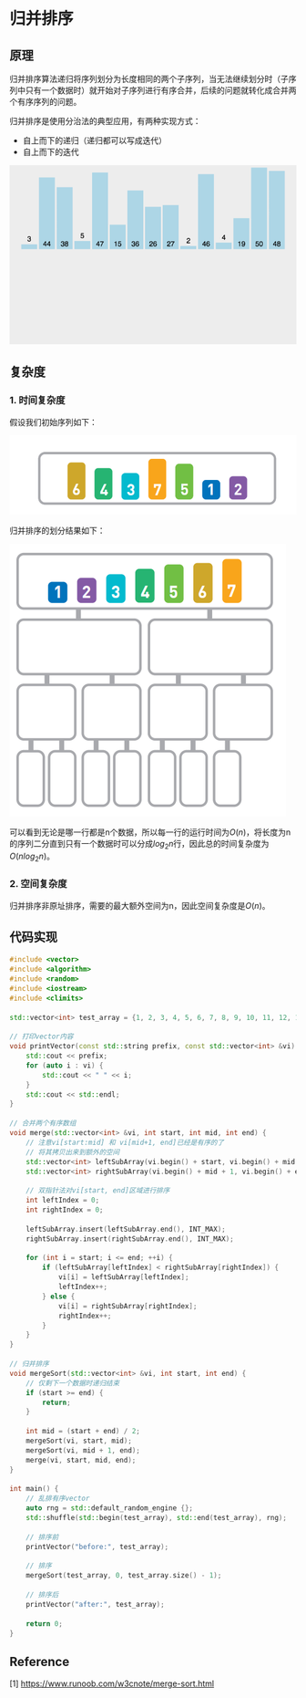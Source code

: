 # 归并排序

## 原理

归并排序算法递归将序列划分为长度相同的两个子序列，当无法继续划分时（子序列中只有一个数据时）就开始对子序列进行有序合并，后续的问题就转化成合并两个有序序列的问题。

归并排序是使用分治法的典型应用，有两种实现方式：

* 自上而下的递归（递归都可以写成迭代）
* 自上而下的迭代

![img](image/mergeSort.gif)

## 复杂度

### 1. 时间复杂度

假设我们初始序列如下：

![image-20211113170444856](image/image-20211113170444856.png)

归并排序的划分结果如下：

![image-20211113170551658](image/image-20211113170551658.png)

可以看到无论是哪一行都是n个数据，所以每一行的运行时间为$O(n)$，将长度为n的序列二分直到只有一个数据时可以分成$log_2n$行，因此总的时间复杂度为$O(nlog_2n)$。

### 2. 空间复杂度

归并排序非原址排序，需要的最大额外空间为n，因此空间复杂度是$O(n)$。

## 代码实现

```c++
#include <vector>
#include <algorithm>
#include <random>
#include <iostream>
#include <climits>

std::vector<int> test_array = {1, 2, 3, 4, 5, 6, 7, 8, 9, 10, 11, 12, 13, 14, 15, 16, 17, 18, 19, 20, 21, 22, 23, 24, 25};

// 打印vector内容
void printVector(const std::string prefix, const std::vector<int> &vi) {
    std::cout << prefix;
    for (auto i : vi) {
        std::cout << " " << i;
    }
    std::cout << std::endl;
}

// 合并两个有序数组
void merge(std::vector<int> &vi, int start, int mid, int end) {
    // 注意vi[start:mid] 和 vi[mid+1, end]已经是有序的了
    // 将其拷贝出来到额外的空间
    std::vector<int> leftSubArray(vi.begin() + start, vi.begin() + mid + 1);
    std::vector<int> rightSubArray(vi.begin() + mid + 1, vi.begin() + end + 1);

    // 双指针法对vi[start, end]区域进行排序
    int leftIndex = 0;
    int rightIndex = 0;

    leftSubArray.insert(leftSubArray.end(), INT_MAX);
    rightSubArray.insert(rightSubArray.end(), INT_MAX);

    for (int i = start; i <= end; ++i) {
        if (leftSubArray[leftIndex] < rightSubArray[rightIndex]) {
            vi[i] = leftSubArray[leftIndex];
            leftIndex++;
        } else {
            vi[i] = rightSubArray[rightIndex];
            rightIndex++;
        }
    }
}

// 归并排序
void mergeSort(std::vector<int> &vi, int start, int end) {
    // 仅剩下一个数据时递归结束
    if (start >= end) {
        return;
    }

    int mid = (start + end) / 2;
    mergeSort(vi, start, mid);
    mergeSort(vi, mid + 1, end);
    merge(vi, start, mid, end);
}

int main() {
    // 乱排有序vector
    auto rng = std::default_random_engine {};
    std::shuffle(std::begin(test_array), std::end(test_array), rng);

    // 排序前
    printVector("before:", test_array);

    // 排序
    mergeSort(test_array, 0, test_array.size() - 1);

    // 排序后
    printVector("after:", test_array);

    return 0;
}
```

## Reference

[1] <https://www.runoob.com/w3cnote/merge-sort.html>
